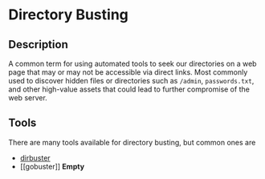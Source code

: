 # Directory Busting

## Description
A common term for using automated tools to seek our directories on a web page that may or may not be accessible via direct links. Most commonly used to discover hidden files or directories such as `/admin`, `passwords.txt`, and other high-value assets that could lead to further compromise of the web server. 

## Tools
There are many tools available for directory busting, but common ones are

- [dirbuster](../../../tools/dirbuster.md)
- [[gobuster]] **Empty**